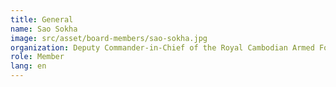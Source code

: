 ```yaml
---
title: General
name: Sao Sokha
image: src/asset/board-members/sao-sokha.jpg
organization: Deputy Commander-in-Chief of the Royal Cambodian Armed Forces (RCAF) and Commander of the National Gendarmerie
role: Member
lang: en
---
```

